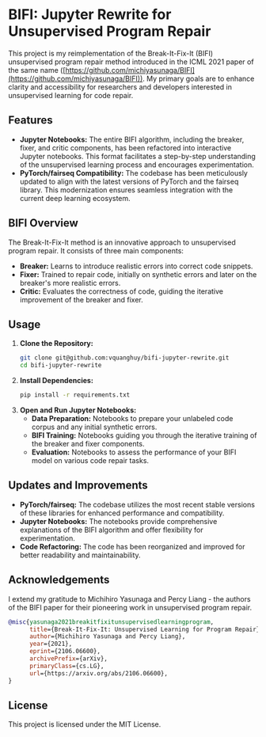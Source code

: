 # BIFI: Jupyter Rewrite for Unsupervised Program Repair

This project is my reimplementation of the Break-It-Fix-It (BIFI) unsupervised program repair method introduced in the ICML 2021 paper of the same name ([https://github.com/michiyasunaga/BIFI](https://github.com/michiyasunaga/BIFI)). My primary goals are to enhance clarity and accessibility for researchers and developers interested in unsupervised learning for code repair.

## Features

* **Jupyter Notebooks:**  The entire BIFI algorithm, including the breaker, fixer, and critic components, has been refactored into interactive Jupyter notebooks. This format facilitates a step-by-step understanding of the unsupervised learning process and encourages experimentation.
* **PyTorch/fairseq Compatibility:** The codebase has been meticulously updated to align with the latest versions of PyTorch and the fairseq library. This modernization ensures seamless integration with the current deep learning ecosystem.

## BIFI Overview

The Break-It-Fix-It method is an innovative approach to unsupervised program repair. It consists of three main components:

* **Breaker:**  Learns to introduce realistic errors into correct code snippets.
* **Fixer:**  Trained to repair code, initially on synthetic errors and later on the breaker's more realistic errors.
* **Critic:**  Evaluates the correctness of code, guiding the iterative improvement of the breaker and fixer.

## Usage

1. **Clone the Repository:**
   ```bash
   git clone git@github.com:vquanghuy/bifi-jupyter-rewrite.git
   cd bifi-jupyter-rewrite
   ```
2. **Install Dependencies:**
   ```bash
   pip install -r requirements.txt
   ```
3. **Open and Run Jupyter Notebooks:**
    * **Data Preparation:** Notebooks to prepare your unlabeled code corpus and any initial synthetic errors.
    * **BIFI Training:** Notebooks guiding you through the iterative training of the breaker and fixer components.
    * **Evaluation:** Notebooks to assess the performance of your BIFI model on various code repair tasks.

## Updates and Improvements

* **PyTorch/fairseq:** The codebase utilizes the most recent stable versions of these libraries for enhanced performance and compatibility.
* **Jupyter Notebooks:**  The notebooks provide comprehensive explanations of the BIFI algorithm and offer flexibility for experimentation.
* **Code Refactoring:**  The code has been reorganized and improved for better readability and maintainability.

## Acknowledgements

I extend my gratitude to Michihiro Yasunaga and Percy Liang - the authors of the BIFI paper for their pioneering work in unsupervised program repair.

```bib
@misc{yasunaga2021breakitfixitunsupervisedlearningprogram,
      title={Break-It-Fix-It: Unsupervised Learning for Program Repair}, 
      author={Michihiro Yasunaga and Percy Liang},
      year={2021},
      eprint={2106.06600},
      archivePrefix={arXiv},
      primaryClass={cs.LG},
      url={https://arxiv.org/abs/2106.06600}, 
}
```

## License

This project is licensed under the MIT License.
